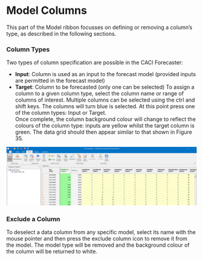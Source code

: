 # Model Columns
This part of the Model ribbon focusses on defining or removing a column’s type, as described in the following sections.


### Column Types
Two types of column specification are possible in the CACI Forecaster: 
-	**Input**:  Column is used as an input to the forecast model (provided inputs are permitted in the forecast model)
-	**Target**:  Column to be forecasted (only one can be selected)
To assign a column to a given column type, select the column name or range of columns of interest.  Multiple columns can be selected using the ctrl and shift keys.   The columns will turn blue is selected.  At this point press one of the column types: Input or Target.  
Once complete, the column background colour will change to reflect the colours of the column type: inputs are yellow whilst the target column is green.  The data grid should then appear similar to that shown in Figure 35.
 

![Target and Inputs in the Data Grid](imgs/ModelColumns_TargetInput.png)


### Exclude a Column
To deselect a data column from any specific model, select its name with the mouse pointer and then press the exclude column icon to remove it from the model.  The model type will be removed and the background colour of the column will be returned to white.

